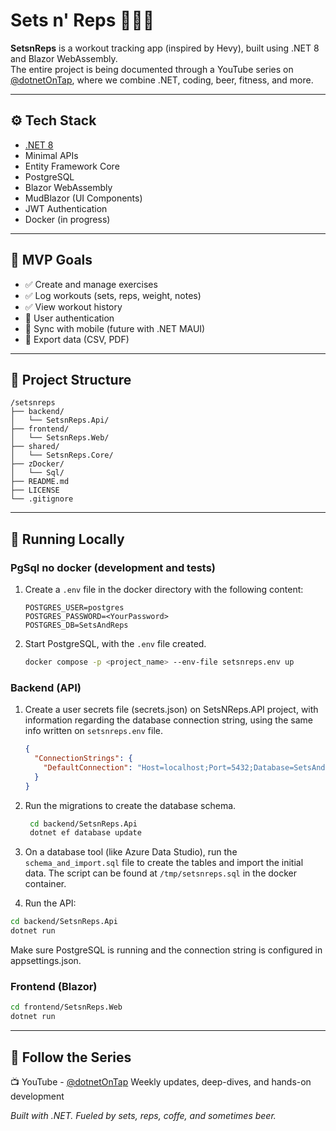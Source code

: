 # Sets n' Reps 🏋️‍♂️📲

**SetsnReps** is a workout tracking app (inspired by Hevy), built using .NET 8 and Blazor WebAssembly.  
The entire project is being documented through a YouTube series on [@dotnetOnTap](https://www.youtube.com/@dotnetOnTap), where we combine .NET, coding, beer, fitness, and more.

---

## ⚙️ Tech Stack

- [.NET 8](https://dotnet.microsoft.com/en-us/download/dotnet/8.0)
- Minimal APIs
- Entity Framework Core
- PostgreSQL
- Blazor WebAssembly
- MudBlazor (UI Components)
- JWT Authentication
- Docker (in progress)

---

## 🎯 MVP Goals

- ✅ Create and manage exercises
- ✅ Log workouts (sets, reps, weight, notes)
- ✅ View workout history
- 🚧 User authentication
- 🚧 Sync with mobile (future with .NET MAUI)
- 🚧 Export data (CSV, PDF)

---

## 📁 Project Structure

```plaintext
/setsnreps
├── backend/
│   └── SetsnReps.Api/
├── frontend/
│   └── SetsnReps.Web/
├── shared/
│   └── SetsnReps.Core/
├── zDocker/
│   └── Sql/
├── README.md
├── LICENSE
└── .gitignore
```

---

## 🧪 Running Locally

### PgSql no docker (development and tests)
1. Create a `.env` file in the docker directory with the following content:
   ```plaintext
   POSTGRES_USER=postgres
   POSTGRES_PASSWORD=<YourPassword>
   POSTGRES_DB=SetsAndReps
   ```
   
2. Start PostgreSQL, with the `.env` file created.
   ```bash
   docker compose -p <project_name> --env-file setsnreps.env up
   ```

### Backend (API)

1. Create a user secrets file (secrets.json) on SetsNReps.API project, with information regarding the database connection string, using the same info written on `setsnreps.env` file.
   ```json
   {
     "ConnectionStrings": {
       "DefaultConnection": "Host=localhost;Port=5432;Database=SetsAndReps;Username=postgres;Password=<YourPassword>"
     }
   }
   ```

2. Run the migrations to create the database schema.
   ```bash
    cd backend/SetsnReps.Api
    dotnet ef database update
    ```

3. On a database tool (like Azure Data Studio), run the `schema_and_import.sql` file to create the tables and import the initial data. The script can be found at `/tmp/setsnreps.sql` in the docker container.  
 
4. Run the API:

```bash
cd backend/SetsnReps.Api
dotnet run
```

Make sure PostgreSQL is running and the connection string is configured in appsettings.json.

### Frontend (Blazor)

```bash
cd frontend/SetsnReps.Web
dotnet run
```

---

## 🎥 Follow the Series
📺 YouTube - [@dotnetOnTap](https://www.youtube.com/@dotnetOnTap)
Weekly updates, deep-dives, and hands-on development


*Built with .NET. Fueled by sets, reps, coffe, and sometimes beer.*
